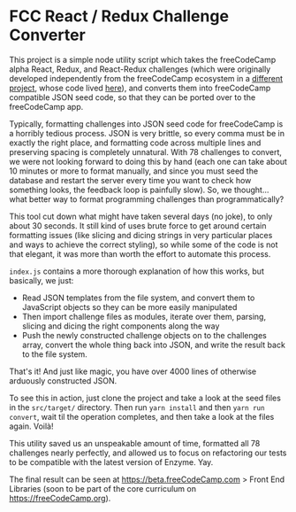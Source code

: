 # FCC React / Redux Challenge Converter
This project is a simple node utility script which takes the freeCodeCamp alpha React, Redux, and React-Redux challenges (which were originally developed independently from the freeCodeCamp ecosystem in a [different project](https://hysterical-amusement.surge.sh), whose code lived [here](https://github.com/bonham000/fcc-react-tests-module)), and converts them into freeCodeCamp compatible JSON seed code, so that they can be ported over to the freeCodeCamp app.

Typically, formatting challenges into JSON seed code for freeCodeCamp is a horribly tedious process. JSON is very brittle, so every comma must be in exactly the right place, and formatting code across multiple lines and preserving spacing is completely unnatural. With 78 challenges to convert, we were not looking forward to doing this by hand (each one can take about 10 minutes or more to format manually, and since you must seed the database and restart the server every time you want to check how something looks, the feedback loop is painfully slow). So, we thought... what better way to format programming challenges than programmatically?

This tool cut down what might have taken several days (no joke), to only about 30 seconds. It still kind of uses brute force to get around certain formatting issues (like slicing and dicing strings in very particular places and ways to achieve the correct styling), so while some of the code is not that elegant, it was more than worth the effort to automate this process. 

`index.js` contains a more thorough explanation of how this works, but basically, we just:
- Read JSON templates from the file system, and convert them to JavaScript objects so they can be more easily manipulated
- Then import challenge files as modules, iterate over them, parsing, slicing and dicing the right components along the way
- Push the newly constructed challenge objects on to the challenges array, convert the whole thing back into JSON, and write the result back to the file system.

That's it! And just like magic, you have over 4000 lines of otherwise arduously constructed JSON.

To see this in action, just clone the project and take a look at the seed files in the `src/target/` directory. Then run `yarn install` and then `yarn run convert`, wait til the operation completes, and then take a look at the files again. Voilà! 

This utility saved us an unspeakable amount of time, formatted all 78 challenges nearly perfectly, and allowed us to focus on refactoring our tests to be compatible with the latest version of Enzyme. Yay.

The final result can be seen at https://beta.freeCodeCamp.com > Front End Libraries (soon to be part of the core curriculum on https://freeCodeCamp.org).
